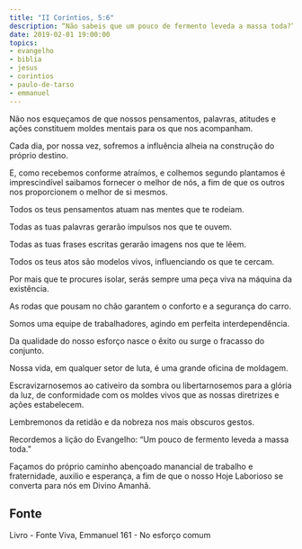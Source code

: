 ```yaml
---
title: "II Coríntios, 5:6"
description: “Não sabeis que um pouco de fermento leveda a massa toda?” Paulo
date: 2019-02-01 19:00:00
topics: 
- evangelho
- biblia
- jesus
- corintios
- paulo-de-tarso
- emmanuel
---
```


Não nos esqueçamos de que nossos pensamentos, palavras, atitudes e ações
constituem moldes mentais para os que nos acompanham.

Cada dia, por nossa vez, sofremos a influência alheia na construção do
próprio destino.

E, como recebemos conforme atraímos, e colhemos segundo plantamos é
imprescindível saibamos fornecer o melhor de nós, a fim de que os outros nos
proporcionem o melhor de si mesmos.

Todos os teus pensamentos atuam nas mentes que te rodeiam.

Todas as tuas palavras gerarão impulsos nos que te ouvem.

Todas as tuas frases escritas gerarão imagens nos que te lêem.

Todos os teus atos são modelos vivos, influenciando os que te cercam.

Por mais que te procures isolar, serás sempre uma peça viva na máquina da
existência.

As rodas que pousam no chão garantem o conforto e a segurança do carro.

Somos uma equipe de trabalhadores, agindo em perfeita interdependência.

Da qualidade do nosso esforço nasce o êxito ou surge o fracasso do
conjunto.

Nossa vida, em qualquer setor de luta, é uma grande oficina de moldagem.

Escravizar­nos­emos ao cativeiro da sombra ou libertar­nos­emos para a
glória da luz, de conformidade com os moldes vivos que as nossas diretrizes e ações
estabelecem.

Lembremo­nos da retidão e da nobreza nos mais obscuros gestos.

Recordemos a lição do Evangelho: “Um pouco de fermento leveda a massa toda.”

Façamos do próprio caminho abençoado manancial de trabalho e
fraternidade, auxilio e esperança, a fim de que o nosso Hoje Laborioso se converta
para nós em Divino Amanhã.

## Fonte
Livro - Fonte Viva, Emmanuel
161 - No esforço comum
